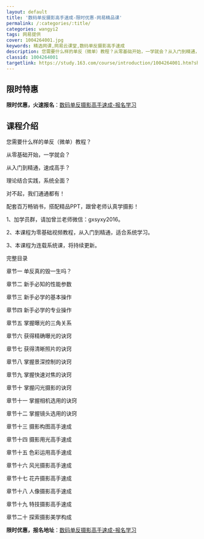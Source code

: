 ```yaml
---
layout: default
title: '数码单反摄影高手速成-限时优惠-网易精品课'
permalink: /:categories/:title/
categories: wangyi2
tags: 网易提供
cover: 1004264001.jpg
keywords: 精选网课,网易云课堂,数码单反摄影高手速成
description: 您需要什么样的单反（微单）教程？从零基础开始，一学就会？从入门到精通，速成高手？理论结合实践，系统全面？对不起，我们通通
classid: 1004264001
targetlink: https://study.163.com/course/introduction/1004264001.htm?share=1&shareId=1025206652&utm_campaign=share&utm_medium=iphoneShare&utm_source=&utm_u=1025206652
---
```


## 限时特惠

**限时优惠，火速报名**：[数码单反摄影高手速成-报名学习](https://study.163.com/course/introduction/1004264001.htm?share=1&shareId=1025206652&utm_campaign=share&utm_medium=iphoneShare&utm_source=&utm_u=1025206652)

## 课程介绍

您需要什么样的单反（微单）教程？



从零基础开始，一学就会？

从入门到精通，速成高手？

理论结合实践，系统全面？

对不起，我们通通都有！

配套百万畅销书，搭配精品PPT，跟曾老师认真学摄影！



1、加学员群，请加曾兰老师微信：gxsyxy2016。

2、本课程为零基础视频教程，从入门到精通，适合系统学习。

3、本课程为连载系统课，将持续更新。



完整目录

章节一      单反真的毁一生吗？

章节二      新手必知的性能参数

章节三      新手必学的基本操作

章节四      新手必学的专业操作

章节五      掌握曝光的三角关系

章节六      获得精确曝光的诀窍

章节七      获得清晰照片的诀窍

章节八      掌握景深控制的诀窍

章节九      掌握快速对焦的诀窍

章节十      掌握闪光摄影的诀窍

章节十一   掌握相机选用的诀窍

章节十二   掌握镜头选用的诀窍

章节十三    摄影构图高手速成

章节十四    摄影用光高手速成

章节十五    色彩运用高手速成

章节十六    风光摄影高手速成

章节十七    花卉摄影高手速成

章节十八    人像摄影高手速成

章节十九    特技摄影高手速成

章节二十    探索摄影美学构成

**限时优惠，报名地址**：[数码单反摄影高手速成-报名学习](https://study.163.com/course/introduction/1004264001.htm?share=1&shareId=1025206652&utm_campaign=share&utm_medium=iphoneShare&utm_source=&utm_u=1025206652)

